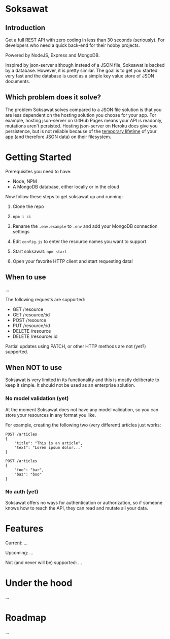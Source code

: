 # Soksawat

## Introduction

Get a full REST API with zero coding in less than 30 seconds (seriously). For developers who need a quick back-end for their hobby projects.

Powered by NodeJS, Express and MongoDB.

Inspired by json-server although instead of a JSON file, Soksawat is backed by a database. However, it is pretty similar. The goal is to get you started very fast and the database is used as a simple key value store of JSON documents.

## Which problem does it solve?

The problem Soksawat solves compared to a JSON file solution is that you are less dependent on the hosting solution you choose for your app. For example, hosting json-server on GitHub Pages means your API is readonly, mutations aren't persisted. Hosting json-server on Heroku does give you persistence, but is not reliable because of the [temporary lifetime](https://devcenter.heroku.com/articles/dynos#ephemeral-filesystem) of your app (and therefore JSON data) on their filesystem.

# Getting Started

Prerequisites you need to have:

- Node, NPM
- A MongoDB database, either locally or in the cloud

Now follow these steps to get soksawat up and running:

1. Clone the repo

2. `npm i ci`

3. Rename the `.env.example` to `.env` and add your MongoDB connection settings

4. Edit `config.js` to enter the resource names you want to support

5. Start soksawat: `npm start`

6. Open your favorite HTTP client and start requesting data!

## When to use

...

The following requests are supported:

- GET /resource
- GET /resource/:id
- POST /resource
- PUT /resource/:id
- DELETE /resource
- DELETE /resource/:id

Partial updates using PATCH, or other HTTP methods are not (yet?) supported.

## When NOT to use

Soksawat is very limited in its functionality and this is mostly deliberate to keep it simple. It should not be used as an enterprise solution.

### No model validation (yet)

At the moment Soksawat does not have any model validation, so you can store your resources in any format you like.

For example, creating the following two (very different) articles just works:

```
POST /articles
{
    "title": "This is an article",
    "text": "Lorem ipsum dolor..."
}

POST /articles
{
    "foo": "bar",
    "baz": "boo"
}
```

### No auth (yet)

Soksawat offers no ways for authentication or authorization, so if someone knows how to reach the API, they can read and mutate all your data.

# Features

Current:
...

Upcoming:
...

Not (and never will be) supported:
...

# Under the hood

...

# Roadmap

...
